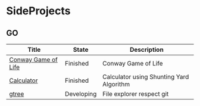 # SideProjects

## GO
|Title|State|Description|
| --- | --- | --- |
|  [Conway Game of Life](https://github.com/Zanets/Conway-Game-of-Life) | Finished | Conway Game of Life         |
|  [Calculator](https://github.com/Zanets/Calculator)   | Finished   |  Calculator using Shunting Yard Algorithm     |
|  [gtree](https://github.com/Zanets/gtree)   | Developing   |  File explorer respect git     |
